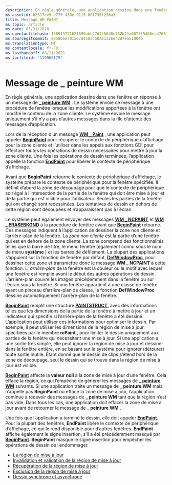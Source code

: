 ```yaml
---
description: En règle générale, une application dessine dans une fenêtre en réponse à un \_ message de peinture WM.
ms.assetid: b2317ce9-e775-450e-91f5-00f735f256a3
title: Message WM_PAINT
ms.topic: article
ms.date: 05/31/2018
ms.openlocfilehash: 138913771621699abb27d4f5648e732b21a607ff5466ec4766726ab278d46fed
ms.sourcegitcommit: e858bbe701567d4583c50a11326e42d7ea51804b
ms.translationtype: MT
ms.contentlocale: fr-FR
ms.lasthandoff: 08/11/2021
ms.locfileid: "119965179"
---
```

# <a name="the-wm_paint-message"></a>Message de \_ peinture WM

En règle générale, une application dessine dans une fenêtre en réponse à un message de [**\_ peinture WM**](wm-paint.md) . Le système envoie ce message à une procédure de fenêtre lorsque les modifications apportées à la fenêtre ont modifié le contenu de la zone cliente. Le système envoie le message uniquement s’il n’y a pas d’autres messages dans la file d’attente des messages d’application.

Lors de la réception d’un message [**WM \_ Paint**](wm-paint.md) , une application peut appeler [**BeginPaint**](/windows/desktop/api/Winuser/nf-winuser-beginpaint) pour récupérer le contexte de périphérique d’affichage pour la zone cliente et l’utiliser dans les appels aux fonctions GDI pour effectuer toutes les opérations de dessin nécessaires pour mettre à jour la zone cliente. Une fois les opérations de dessin terminées, l’application appelle la fonction [**EndPaint**](/windows/desktop/api/Winuser/nf-winuser-endpaint) pour libérer le contexte de périphérique d’affichage.

Avant que [**BeginPaint**](/windows/desktop/api/Winuser/nf-winuser-beginpaint) retourne le contexte de périphérique d’affichage, le système prépare le contexte de périphérique pour la fenêtre spécifiée. Il définit d’abord la zone de découpage pour que le contexte de périphérique soit égal à l’intersection de la partie de la fenêtre qui doit être mise à jour et de la partie qui est visible pour l’utilisateur. Seules les parties de la fenêtre qui ont changé sont redessinées. Les tentatives de dessin en dehors de cette région sont découpées et n’apparaissent pas à l’écran.

Le système peut également envoyer des messages [**WM \_ NCPAINT**](wm-ncpaint.md) et [**WM \_ ERASEBKGND**](../winmsg/wm-erasebkgnd.md) à la procédure de fenêtre avant que [**BeginPaint**](/windows/desktop/api/Winuser/nf-winuser-beginpaint) retourne. Ces messages indiquent à l’application de dessiner la zone non cliente et l’arrière-plan de la fenêtre. La *zone non cliente* est la partie d’une fenêtre qui est en dehors de la zone cliente. La zone comprend des fonctionnalités telles que la barre de titre, le menu fenêtre (également connu sous le nom de menu **système** ) et les barres de défilement. La plupart des applications s’appuient sur la fonction de fenêtre par défaut, [**DefWindowProc**](/windows/desktop/api/winuser/nf-winuser-defwindowproca), pour dessiner cette zone et transmettre donc le message **WM \_ NCPAINT** à cette fonction. L' *arrière-plan* de la fenêtre est la couleur ou le motif avec lequel une fenêtre est remplie avant le début des autres opérations de dessin. L’arrière-plan couvre les images précédemment dans la fenêtre ou sur l’écran sous la fenêtre. Si une fenêtre appartient à une classe de fenêtre ayant un pinceau d’arrière-plan de classe, la fonction **DefWindowProc** dessine automatiquement l’arrière-plan de la fenêtre.

[**BeginPaint**](/windows/desktop/api/Winuser/nf-winuser-beginpaint) remplit une structure [**PAINTSTRUCT,**](/windows/win32/api/winuser/ns-winuser-paintstruct) avec des informations telles que les dimensions de la partie de la fenêtre à mettre à jour et un indicateur qui spécifie si l’arrière-plan de la fenêtre a été dessiné. L’application peut utiliser ces informations pour optimiser le dessin. Par exemple, il peut utiliser les dimensions de la région de mise à jour, spécifiées par le membre **rcPaint** , pour limiter le dessin uniquement aux parties de la fenêtre qui nécessitent une mise à jour. Si une application a une sortie très simple, elle peut ignorer la région de mise à jour et dessiner dans la fenêtre entière, en se basant sur le système pour ignorer (détourer) toute sortie inutile. Étant donné que le dessin de clips s’étend hors de la zone de découpage, seul le dessin qui se trouve dans la région de mise à jour est visible.

[**BeginPaint**](/windows/desktop/api/Winuser/nf-winuser-beginpaint) affecte la **valeur null** à la zone de mise à jour d’une fenêtre. Cela efface la région, ce qui l’empêche de générer les messages de [**\_ peinture WM**](wm-paint.md) suivants. Si une application traite un message de **\_ peinture WM** mais n’appelle pas **BeginPaint** ou efface la zone de mise à jour, l’application continue à recevoir des messages de **\_ peinture WM** tant que la région n’est pas vide. Dans tous les cas, une application doit effacer la zone de mise à jour avant de retourner le message de **\_ peinture WM** .

Une fois que l’application a terminé le dessin, elle doit appeler [**EndPaint**](/windows/desktop/api/Winuser/nf-winuser-endpaint). Pour la plupart des fenêtres, **EndPaint** libère le contexte de périphérique d’affichage, ce qui le rend disponible pour d’autres fenêtres. **EndPaint** affiche également le signe insertion, s’il a été précédemment masqué par [**BeginPaint**](/windows/desktop/api/Winuser/nf-winuser-beginpaint). **BeginPaint** masque le signe insertion pour empêcher les opérations de dessin de l’endommager.

-   [La région de mise à jour](the-update-region.md)
-   [Invalidation et validation de la région de mise à jour](invalidating-and-validating-the-update-region.md)
-   [Récupération de la région de mise à jour](retrieving-the-update-region.md)
-   [Exclusion de la région de mise à jour](excluding-the-update-region.md)
-   [Dessin synchrone et asynchrone](synchronous-and-asynchronous-drawing.md)

 

 
